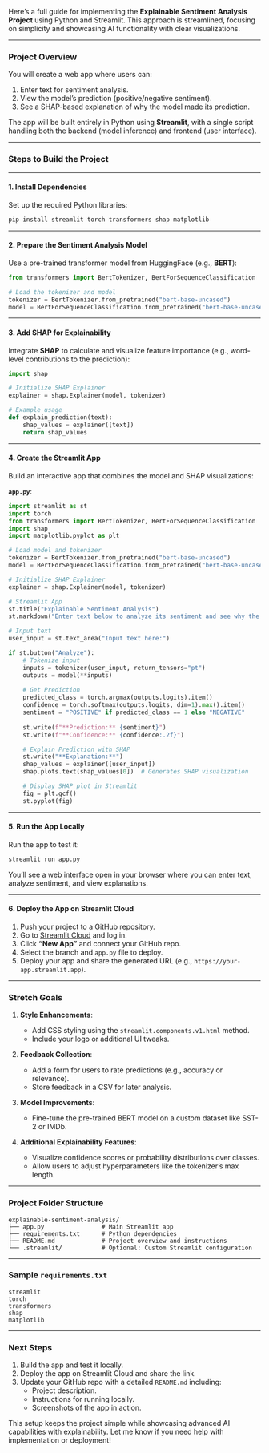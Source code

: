 Here’s a full guide for implementing the **Explainable Sentiment Analysis Project** using Python and Streamlit. This approach is streamlined, focusing on simplicity and showcasing AI functionality with clear visualizations.

---

### **Project Overview**
You will create a web app where users can:
1. Enter text for sentiment analysis.
2. View the model’s prediction (positive/negative sentiment).
3. See a SHAP-based explanation of why the model made its prediction.

The app will be built entirely in Python using **Streamlit**, with a single script handling both the backend (model inference) and frontend (user interface).

---

### **Steps to Build the Project**

---

#### **1. Install Dependencies**
Set up the required Python libraries:
```bash
pip install streamlit torch transformers shap matplotlib
```

---

#### **2. Prepare the Sentiment Analysis Model**
Use a pre-trained transformer model from HuggingFace (e.g., **BERT**):
```python
from transformers import BertTokenizer, BertForSequenceClassification

# Load the tokenizer and model
tokenizer = BertTokenizer.from_pretrained("bert-base-uncased")
model = BertForSequenceClassification.from_pretrained("bert-base-uncased", num_labels=2)  # Binary classification
```

---

#### **3. Add SHAP for Explainability**
Integrate **SHAP** to calculate and visualize feature importance (e.g., word-level contributions to the prediction):
```python
import shap

# Initialize SHAP Explainer
explainer = shap.Explainer(model, tokenizer)

# Example usage
def explain_prediction(text):
    shap_values = explainer([text])
    return shap_values
```

---

#### **4. Create the Streamlit App**
Build an interactive app that combines the model and SHAP visualizations:

**`app.py`**:
```python
import streamlit as st
import torch
from transformers import BertTokenizer, BertForSequenceClassification
import shap
import matplotlib.pyplot as plt

# Load model and tokenizer
tokenizer = BertTokenizer.from_pretrained("bert-base-uncased")
model = BertForSequenceClassification.from_pretrained("bert-base-uncased", num_labels=2)

# Initialize SHAP Explainer
explainer = shap.Explainer(model, tokenizer)

# Streamlit App
st.title("Explainable Sentiment Analysis")
st.markdown("Enter text below to analyze its sentiment and see why the model made its prediction.")

# Input text
user_input = st.text_area("Input text here:")

if st.button("Analyze"):
    # Tokenize input
    inputs = tokenizer(user_input, return_tensors="pt")
    outputs = model(**inputs)
    
    # Get Prediction
    predicted_class = torch.argmax(outputs.logits).item()
    confidence = torch.softmax(outputs.logits, dim=1).max().item()
    sentiment = "POSITIVE" if predicted_class == 1 else "NEGATIVE"
    
    st.write(f"**Prediction:** {sentiment}")
    st.write(f"**Confidence:** {confidence:.2f}")

    # Explain Prediction with SHAP
    st.write("**Explanation:**")
    shap_values = explainer([user_input])
    shap.plots.text(shap_values[0])  # Generates SHAP visualization

    # Display SHAP plot in Streamlit
    fig = plt.gcf()
    st.pyplot(fig)
```

---

#### **5. Run the App Locally**
Run the app to test it:
```bash
streamlit run app.py
```

You’ll see a web interface open in your browser where you can enter text, analyze sentiment, and view explanations.

---

#### **6. Deploy the App on Streamlit Cloud**
1. Push your project to a GitHub repository.
2. Go to [Streamlit Cloud](https://streamlit.io/cloud) and log in.
3. Click **“New App”** and connect your GitHub repo.
4. Select the branch and `app.py` file to deploy.
5. Deploy your app and share the generated URL (e.g., `https://your-app.streamlit.app`).

---

### **Stretch Goals**
1. **Style Enhancements**:
   - Add CSS styling using the `streamlit.components.v1.html` method.
   - Include your logo or additional UI tweaks.

2. **Feedback Collection**:
   - Add a form for users to rate predictions (e.g., accuracy or relevance).
   - Store feedback in a CSV for later analysis.

3. **Model Improvements**:
   - Fine-tune the pre-trained BERT model on a custom dataset like SST-2 or IMDb.

4. **Additional Explainability Features**:
   - Visualize confidence scores or probability distributions over classes.
   - Allow users to adjust hyperparameters like the tokenizer’s max length.

---

### **Project Folder Structure**
```
explainable-sentiment-analysis/
├── app.py                # Main Streamlit app
├── requirements.txt      # Python dependencies
├── README.md             # Project overview and instructions
└── .streamlit/           # Optional: Custom Streamlit configuration
```

---

### **Sample `requirements.txt`**
```plaintext
streamlit
torch
transformers
shap
matplotlib
```

---

### **Next Steps**
1. Build the app and test it locally.
2. Deploy the app on Streamlit Cloud and share the link.
3. Update your GitHub repo with a detailed `README.md` including:
   - Project description.
   - Instructions for running locally.
   - Screenshots of the app in action.

This setup keeps the project simple while showcasing advanced AI capabilities with explainability. Let me know if you need help with implementation or deployment!